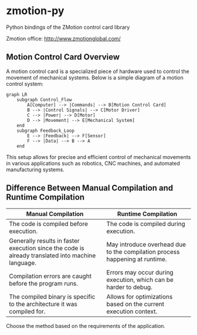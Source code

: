 # zmotion-py
Python bindings of the ZMotion control card library

Zmotion office: http://www.zmotionglobal.com/

## Motion Control Card Overview

A motion control card is a specialized piece of hardware used to control the 
movement of mechanical systems. Below is a simple diagram of a motion control system:

```mermaid
graph LR
    subgraph Control_Flow
        A[Computer] --> |Commands| --> B[Motion Control Card]
        B --> |Control Signals| --> C[Motor Driver]
        C --> |Power| --> D[Motor]
        D --> |Movement| --> E[Mechanical System]
    end
    subgraph Feedback_Loop
        E --> |Feedback| --> F[Sensor]
        F --> |Data| --> B --> A
    end
```

This setup allows for precise and efficient control of mechanical movements in 
various applications such as robotics, CNC machines, and automated manufacturing systems.

## Difference Between Manual Compilation and Runtime Compilation

| **Manual Compilation** | **Runtime Compilation** |
|------------------------|-------------------------|
| The code is compiled before execution. | The code is compiled during execution. |
| Generally results in faster execution since the code is already translated into machine language. | May introduce overhead due to the compilation process happening at runtime. |
| Compilation errors are caught before the program runs. | Errors may occur during execution, which can be harder to debug. |
| The compiled binary is specific to the architecture it was compiled for. | Allows for optimizations based on the current execution context. |

Choose the method based on the requirements of the application.